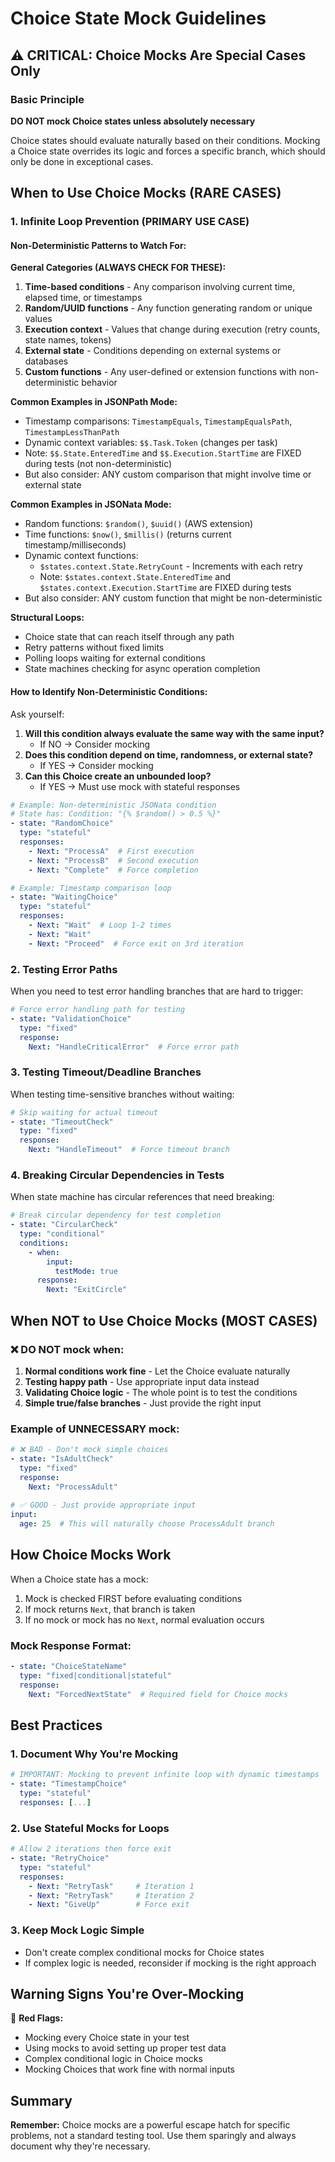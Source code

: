 # Choice State Mock Guidelines

## ⚠️ CRITICAL: Choice Mocks Are Special Cases Only

### Basic Principle
**DO NOT mock Choice states unless absolutely necessary**

Choice states should evaluate naturally based on their conditions. Mocking a Choice state overrides its logic and forces a specific branch, which should only be done in exceptional cases.

## When to Use Choice Mocks (RARE CASES)

### 1. Infinite Loop Prevention (PRIMARY USE CASE)

#### Non-Deterministic Patterns to Watch For:

**General Categories (ALWAYS CHECK FOR THESE):**
1. **Time-based conditions** - Any comparison involving current time, elapsed time, or timestamps
2. **Random/UUID functions** - Any function generating random or unique values
3. **Execution context** - Values that change during execution (retry counts, state names, tokens)
4. **External state** - Conditions depending on external systems or databases
5. **Custom functions** - Any user-defined or extension functions with non-deterministic behavior

**Common Examples in JSONPath Mode:**
- Timestamp comparisons: `TimestampEquals`, `TimestampEqualsPath`, `TimestampLessThanPath`
- Dynamic context variables: `$$.Task.Token` (changes per task)
- Note: `$$.State.EnteredTime` and `$$.Execution.StartTime` are FIXED during tests (not non-deterministic)
- But also consider: ANY custom comparison that might involve time or external state

**Common Examples in JSONata Mode:**
- Random functions: `$random()`, `$uuid()` (AWS extension)
- Time functions: `$now()`, `$millis()` (returns current timestamp/milliseconds)
- Dynamic context functions: 
  - `$states.context.State.RetryCount` - Increments with each retry
  - Note: `$states.context.State.EnteredTime` and `$states.context.Execution.StartTime` are FIXED during tests
- But also consider: ANY custom function that might be non-deterministic

**Structural Loops:**
- Choice state that can reach itself through any path
- Retry patterns without fixed limits
- Polling loops waiting for external conditions
- State machines checking for async operation completion

#### How to Identify Non-Deterministic Conditions:

Ask yourself:
1. **Will this condition always evaluate the same way with the same input?**
   - If NO → Consider mocking
2. **Does this condition depend on time, randomness, or external state?**
   - If YES → Consider mocking
3. **Can this Choice create an unbounded loop?**
   - If YES → Must use mock with stateful responses

```yaml
# Example: Non-deterministic JSONata condition
# State has: Condition: "{% $random() > 0.5 %}"
- state: "RandomChoice"
  type: "stateful"
  responses:
    - Next: "ProcessA"  # First execution
    - Next: "ProcessB"  # Second execution
    - Next: "Complete"  # Force completion

# Example: Timestamp comparison loop
- state: "WaitingChoice"
  type: "stateful"
  responses:
    - Next: "Wait"  # Loop 1-2 times
    - Next: "Wait"  
    - Next: "Proceed"  # Force exit on 3rd iteration
```

### 2. Testing Error Paths
When you need to test error handling branches that are hard to trigger:

```yaml
# Force error handling path for testing
- state: "ValidationChoice"
  type: "fixed"
  response:
    Next: "HandleCriticalError"  # Force error path
```

### 3. Testing Timeout/Deadline Branches
When testing time-sensitive branches without waiting:

```yaml
# Skip waiting for actual timeout
- state: "TimeoutCheck"
  type: "fixed"
  response:
    Next: "HandleTimeout"  # Force timeout branch
```

### 4. Breaking Circular Dependencies in Tests
When state machine has circular references that need breaking:

```yaml
# Break circular dependency for test completion
- state: "CircularCheck"
  type: "conditional"
  conditions:
    - when:
        input:
          testMode: true
      response:
        Next: "ExitCircle"
```

## When NOT to Use Choice Mocks (MOST CASES)

### ❌ DO NOT mock when:
1. **Normal conditions work fine** - Let the Choice evaluate naturally
2. **Testing happy path** - Use appropriate input data instead
3. **Validating Choice logic** - The whole point is to test the conditions
4. **Simple true/false branches** - Just provide the right input

### Example of UNNECESSARY mock:
```yaml
# ❌ BAD - Don't mock simple choices
- state: "IsAdultCheck"
  type: "fixed"
  response:
    Next: "ProcessAdult"
    
# ✅ GOOD - Just provide appropriate input
input:
  age: 25  # This will naturally choose ProcessAdult branch
```

## How Choice Mocks Work

When a Choice state has a mock:
1. Mock is checked FIRST before evaluating conditions
2. If mock returns `Next`, that branch is taken
3. If no mock or mock has no `Next`, normal evaluation occurs

### Mock Response Format:
```yaml
- state: "ChoiceStateName"
  type: "fixed|conditional|stateful"
  response:
    Next: "ForcedNextState"  # Required field for Choice mocks
```

## Best Practices

### 1. Document Why You're Mocking
```yaml
# IMPORTANT: Mocking to prevent infinite loop with dynamic timestamps
- state: "TimestampChoice"
  type: "stateful"
  responses: [...]
```

### 2. Use Stateful Mocks for Loops
```yaml
# Allow 2 iterations then force exit
- state: "RetryChoice"
  type: "stateful"
  responses:
    - Next: "RetryTask"     # Iteration 1
    - Next: "RetryTask"     # Iteration 2
    - Next: "GiveUp"        # Force exit
```

### 3. Keep Mock Logic Simple
- Don't create complex conditional mocks for Choice states
- If complex logic is needed, reconsider if mocking is the right approach

## Warning Signs You're Over-Mocking

🚨 **Red Flags:**
- Mocking every Choice state in your test
- Using mocks to avoid setting up proper test data
- Complex conditional logic in Choice mocks
- Mocking Choices that work fine with normal inputs

## Summary

**Remember:** Choice mocks are a powerful escape hatch for specific problems, not a standard testing tool. Use them sparingly and always document why they're necessary.